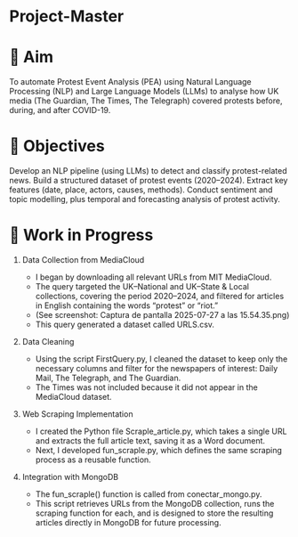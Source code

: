 # Project-Master
# 🎯 Aim
To automate Protest Event Analysis (PEA) using Natural Language Processing (NLP) and Large Language Models (LLMs) to analyse how UK media (The Guardian, The Times, The Telegraph) covered protests before, during, and after COVID-19.

# 🧩 Objectives
Develop an NLP pipeline (using LLMs) to detect and classify protest-related news.
Build a structured dataset of protest events (2020–2024).
Extract key features (date, place, actors, causes, methods).
Conduct sentiment and topic modelling, plus temporal and forecasting analysis of protest activity.

# 🧩 Work in Progress
1. Data Collection from MediaCloud
   - I began by downloading all relevant URLs from MIT MediaCloud.
   - The query targeted the UK–National and UK–State & Local collections, covering the period 2020–2024, and filtered for articles in English containing the words “protest” or “riot.”
   - (See screenshot: Captura de pantalla 2025-07-27 a las 15.54.35.png)
   - This query generated a dataset called URLS.csv.
     
2. Data Cleaning
   - Using the script FirstQuery.py, I cleaned the dataset to keep only the necessary columns and filter for the newspapers of interest: Daily Mail, The Telegraph, and The Guardian.
   - The Times was not included because it did not appear in the MediaCloud dataset.
     
3. Web Scraping Implementation
   - I created the Python file Scraple_article.py, which takes a single URL and extracts the full article text, saving it as a Word document.
   - Next, I developed fun_scraple.py, which defines the same scraping process as a reusable function.
   
4. Integration with MongoDB
   - The fun_scraple() function is called from conectar_mongo.py.
   - This script retrieves URLs from the MongoDB collection, runs the scraping function for each, and is designed to store the resulting articles directly in MongoDB for future processing.
